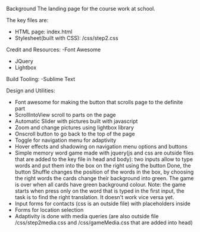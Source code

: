Background
The landing page for the course work at school.

The key files are:
- HTML page: index.html
- Stylesheet(built with CSS): /css/step2.css

Credit and Resources:
-Font Awesome
- JQuery
- Lightbox

Build Tooling:
-Sublime Text

Design and Utilities:
- Font awesome for making the button that scrolls page to the definite part 
- ScrollIntoView scroll to parts on the page
- Automatic Slider with pictures built with javascript
- Zoom and change pictures using lightbox library
- Onscroll button to go back to the top of the page
- Toggle for navigation menu for adaptivity
- Hover effects and shadowing on navigation menu options and buttons
- Simple memory word game made with jquery(js and css are outside files that are added  to the key file in head and body): 
two inputs allow to type words and put them into the box on the right using the button Done, 
the button Shuffle changes the position of the words in the box, 
by choosing the right words the cards change their background into green. 
The game is over when all cards have green background colour.
Note: the game starts when press only on the word that is typed in the first input, the task is to find the right translation. It doesn't work vice versa yet.
- Input forms for contacts (css is an outside file) with placeholders inside
- Forms for location selection
- Adaptivity is done with media queries (are also outside file /css/step2media.css and /css/gameMedia.css that are added into head)


